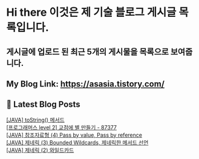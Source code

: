 # Hi there 이것은 제 기술 블로그 게시글 목록입니다.
## 게시글에 업로드 된 최근 5개의 게시물을 목록으로 보여줍니다.

## My Blog Link: https://asasia.tistory.com/

## 📕 Latest Blog Posts

<a href=https://asasia.tistory.com/90>[JAVA] toString() 메서드</a></br><a href=https://asasia.tistory.com/89>[프로그래머스 level 2] 교점에 별 만들기 - 87377</a></br><a href=https://asasia.tistory.com/88>[JAVA] 참조자료형 (4) Pass by value, Pass by reference</a></br><a href=https://asasia.tistory.com/87>[JAVA] 제네릭 (3) Bounded Wildcards, 제네릭한 메서드 선언</a></br><a href=https://asasia.tistory.com/86>[JAVA] 제네릭 (2) 와일드카드</a></br>